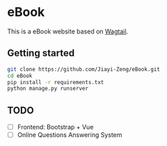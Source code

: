 # eBook
This is a eBook website based on [Wagtail](https://wagtail.org/).
## Getting started
```bash
git clone https://github.com/Jiayi-Zeng/eBook.git
cd eBook
pip install -r requirements.txt
python manage.py runserver
```
## TODO
- [ ] Frontend: Bootstrap + Vue
- [ ] Online Questions Answering System
